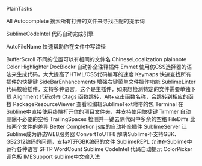 
PlainTasks


All Autocomplete
	搜索所有打开的文件来寻找匹配的提示词

SublimeCodeIntel
	代码自动完成引擎

AutoFileName
	快速帮助你在文件中写路径
	
BufferScroll
	不同的位置可以有相同的文件名
ChineseLocalization
plainnote
Color Highlighter
DocBlockr
	自动补全注释插件
Emmet
	使用仿CSS选择器的语法来生成代码，大大提高了HTML/CSS代码编写的速度
Keymaps
	快速查找所有插件的快捷键
SideBarEnhancements
	增强右键菜单文件操作功能
SublimeLinter
	代码校验插件，支持多种语言，这个是主插件，如果想检测特定的文件需要单独下载
Alignment
	代码对齐
Ctags
	函数跳转，Alt+点击函数名称，会跳转到相应的函数
PackageResourceViewer
	查看和编辑SublimeText附带的包
Terminal
	在Sublime中直接使用终端打开你的项目文件夹，并支持使用快捷键
Trmmer
	自动删除不必要的空格
TrailingSpaces
	检测并一键去除代码中多余的空格
FileDiffs
	比较两个文件的差异
Better Completion 
	js库的自动补全插件
SublimeServer 
	让Sublime成为静态WEB服务器
ConvertToUTF8 
	解决Sublime不支持GBK、GB2312编码的问题，支持打开GBK编码的文件
SublimeREPL
	允许在Sublime中运行各种语言
SFTP
WordCount
Sublime CodeIntel 	代码自动提示
Color​Picker		调色板
IMESupport		sublime中文输入法
